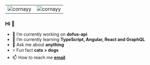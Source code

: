 <table border="0" align="center">
    <tr valign="top">
      <td valign="middle" style='border:none;'>
          <img align="left" src="https://github-readme-stats.vercel.app/api/top-langs/?username=cornayy&layout=compact&hide=html" alt="cornayy" />
       </td>
       <td valign="middle" style='border:none;'>
           <img align="center" src="https://github-readme-stats.vercel.app/api?username=cornayy&show_icons=true" alt="cornayy" />
       </td>
     </tr>
</table>


###     Hi 👋

- 🔭 I’m currently working on **dofus-api**
- 🌱 I’m currently learning **TypeScript, Angular, React and GraphQL**
- 💬 Ask me about **anything**
- ⚡ Fun fact **cats > dogs**
- 📫 How to reach me [**email**](mailto:corneeggebeen@outlook.com)
